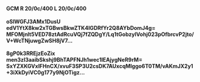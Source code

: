 #### GCM R 20/0c/400 L 20/0c/400
**oSlWGFJ3AMx1DusU**<br/>**edV1YtX8kw2xTGBwsBkwZTK4lGDRfYr2Q8AYbDomJ4g=**<br/>**MFOMjnlt5VED78ztAdRcuVQj7fZQDgY/Lq1tGobzylVohj023pOfbrcvP2jto/V+WcTNjuwgZwSH8jV7...**<br/><br/>
**8gP0k3RREjzEoZix**<br/>**men3zl3aaibSkshj9BhTAPFNJh1wec1lEAjygNeR9rM=**<br/>**SxYZXKGVxIFHnCX/xvuF3SP3U2csDK7AUxcqMlggo6T0TM/vAKmJX2y1+3iXkDyiVC0g177y9NjOTigz...**